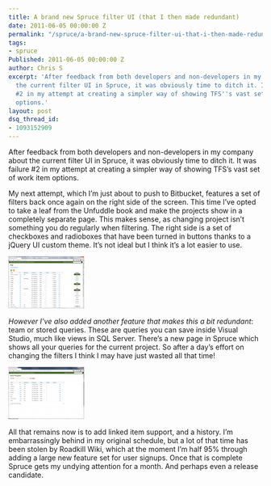 ```yaml
---
title: A brand new Spruce filter UI (that I then made redundant)
date: 2011-06-05 00:00:00 Z
permalink: "/spruce/a-brand-new-spruce-filter-ui-that-i-then-made-redundant/"
tags:
- spruce
Published: 2011-06-05 00:00:00 Z
author: Chris S
excerpt: 'After feedback from both developers and non-developers in my company about
  the current filter UI in Spruce, it was obviously time to ditch it. It was failure
  #2 in my attempt at creating a simpler way of showing TFS''s vast set of work item
  options.'
layout: post
dsq_thread_id:
- 1093152909
---
```


After feedback from both developers and non-developers in my company about the current filter UI in Spruce, it was obviously time to ditch it. It was failure #2 in my attempt at creating a simpler way of showing TFS’s vast set of work item options.

<!--more-->

My next attempt, which I’m just about to push to Bitbucket, features a set of filters back once again on the right side of the screen. This time I’ve opted to take a leaf from the Unfuddle book and make the projects show in a completely separate page. This makes sense, as changing project isn’t something you do regularly when filtering. The right side is a set of checkboxes and radioboxes that have been turned in buttons thanks to a jQuery UI custom theme. It’s not ideal but I think it’s a lot easier to use.

[![screenshot][1]][2]

*However I’ve also added another feature that makes this a bit redundant*: team or stored queries. These are queries you can save inside Visual Studio, much like views in SQL Server. There’s a new page in Spruce which shows all your queries for the current project. So after a day’s effort on changing the filters I think I may have just wasted all that time!

[![screenshot][3]][4]

All that remains now is to add linked item support, and a history. I’m embarrassingly behind in my original schedule, but a lot of that time has been stolen by Roadkill Wiki, which at the moment I’m half 95% through adding a large new feature set for user signups. Once that is complete Spruce gets my undying attention for a month. And perhaps even a release candidate.

 [1]: /wp-content/uploads/2011/06/sprucenewui.png
 [2]: /wp-content/uploads/2011/06/sprucenewui.png
 [3]: /wp-content/uploads/2011/06/sprucestoredqueries.png
 [4]: /wp-content/uploads/2011/06/sprucestoredqueries.png